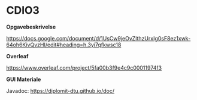 # CDIO3

**Opgavebeskrivelse**

https://docs.google.com/document/d/1UsCw9jeOvZlthzUrxIg0sF8ez1xwk-64oh6KivQvzHI/edit#heading=h.3yi7qfkwsc18



**Overleaf**

https://www.overleaf.com/project/5fa00b3f9e4c9c00011974f3

**GUI Materiale**

Javadoc:
https://diplomit-dtu.github.io/doc/
